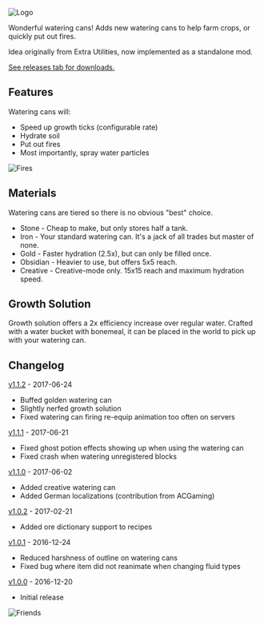 ![Logo](screenshots/logo.png "Watering Cans")

Wonderful watering cans!  Adds new watering cans to help farm crops, or quickly put out fires.

Idea originally from Extra Utilities, now implemented as a standalone mod.

[See releases tab for downloads.](https://github.com/WesCook/WateringCans/releases)

## Features

Watering cans will:

* Speed up growth ticks (configurable rate)
* Hydrate soil
* Put out fires
* Most importantly, spray water particles

![Fires](screenshots/fires.png "Saving a friendly moo")

## Materials

Watering cans are tiered so there is no obvious "best" choice.

* Stone - Cheap to make, but only stores half a tank.
* Iron - Your standard watering can.  It's a jack of all trades but master of none.
* Gold - Faster hydration (2.5x), but can only be filled once.
* Obsidian - Heavier to use, but offers 5x5 reach.
* Creative - Creative-mode only.  15x15 reach and maximum hydration speed.

## Growth Solution

Growth solution offers a 2x efficiency increase over regular water.  Crafted with a water bucket with bonemeal, it can be placed in the world to pick up with your watering can.

## Changelog

[v1.1.2](https://github.com/WesCook/WateringCans/releases/tag/v1.1.2) - 2017-06-24

* Buffed golden watering can
* Slightly nerfed growth solution
* Fixed watering can firing re-equip animation too often on servers

[v1.1.1](https://github.com/WesCook/WateringCans/releases/tag/v1.1.1) - 2017-06-21

* Fixed ghost potion effects showing up when using the watering can
* Fixed crash when watering unregistered blocks

[v1.1.0](https://github.com/WesCook/WateringCans/releases/tag/v1.1.0) - 2017-06-02

* Added creative watering can
* Added German localizations (contribution from ACGaming)

[v1.0.2](https://github.com/WesCook/WateringCans/releases/tag/v1.0.2) - 2017-02-21

* Added ore dictionary support to recipes

[v1.0.1](https://github.com/WesCook/WateringCans/releases/tag/v1.0.1) - 2016-12-24

* Reduced harshness of outline on watering cans
* Fixed bug where item did not reanimate when changing fluid types

[v1.0.0](https://github.com/WesCook/WateringCans/releases/tag/v1.0.0) - 2016-12-20

* Initial release

![Friends](screenshots/friends.png "Now friends forever")

